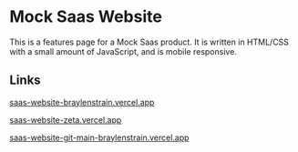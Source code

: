 # Mock Saas Website
This is a features page for a Mock Saas product. It is written in HTML/CSS with a small amount of JavaScript, and is mobile responsive.

## Links
[saas-website-braylenstrain.vercel.app](https://saas-website-braylenstrain.vercel.app)

[saas-website-zeta.vercel.app](https://saas-website-zeta.vercel.app)

[saas-website-git-main-braylenstrain.vercel.app](https://saas-website-git-main-braylenstrain.vercel.app)
